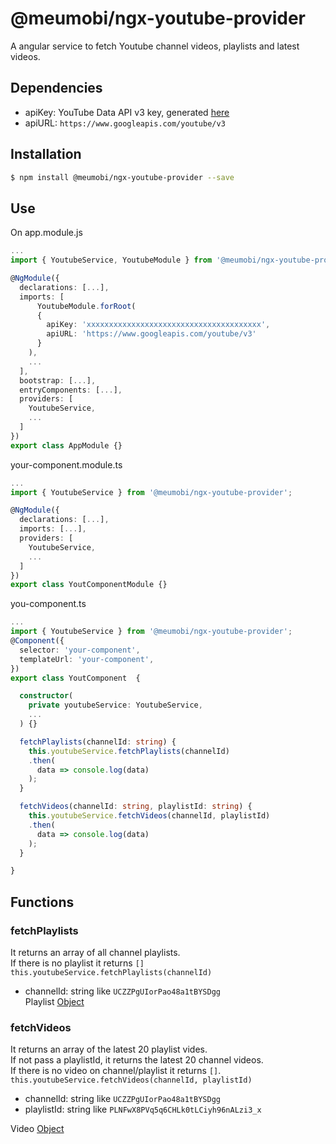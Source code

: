 # @meumobi/ngx-youtube-provider

A angular service to fetch Youtube channel videos, playlists and latest videos.

## Dependencies
- apiKey: YouTube Data API v3 key, generated [here](https://console.developers.google.com/apis/library/youtube.googleapis.com)
- apiURL: `https://www.googleapis.com/youtube/v3`


## Installation
```bash
$ npm install @meumobi/ngx-youtube-provider --save
```

## Use 
On app.module.js
```ts
...
import { YoutubeService, YoutubeModule } from '@meumobi/ngx-youtube-provider';

@NgModule({
  declarations: [...],
  imports: [
      YoutubeModule.forRoot(
      {
        apiKey: 'xxxxxxxxxxxxxxxxxxxxxxxxxxxxxxxxxxxxxxx',
        apiURL: 'https://www.googleapis.com/youtube/v3'
      }
    ),
    ...
  ],
  bootstrap: [...],
  entryComponents: [...],
  providers: [
    YoutubeService,
    ...
  ]
})
export class AppModule {}
```
your-component.module.ts
```ts
...
import { YoutubeService } from '@meumobi/ngx-youtube-provider';

@NgModule({
  declarations: [...],
  imports: [...],
  providers: [
    YoutubeService,
    ...
  ]
})
export class YoutComponentModule {}
```
you-component.ts
```ts
...
import { YoutubeService } from '@meumobi/ngx-youtube-provider';
@Component({
  selector: 'your-component',
  templateUrl: 'your-component',
})
export class YoutComponent  {

  constructor(
    private youtubeService: YoutubeService,
    ...
  ) {}

  fetchPlaylists(channelId: string) {
    this.youtubeService.fetchPlaylists(channelId)
    .then(
      data => console.log(data)
    );
  }

  fetchVideos(channelId: string, playlistId: string) {
    this.youtubeService.fetchVideos(channelId, playlistId)
    .then(
      data => console.log(data)
    );
  }

}
```

## Functions
### fetchPlaylists
It returns an array of all channel playlists.  
If there is no playlist it returns `[]`
`this.youtubeService.fetchPlaylists(channelId)`
- channelId: string like `UCZZPgUIorPao48a1tBYSDgg`  
Playlist [Object](https://developers.google.com/youtube/v3/docs/playlists)


### fetchVideos
It returns an array of the latest 20 playlist vides.   
If not pass a playlistId, it returns the latest 20 channel videos.  
If there is no video on channel/playlist it returns `[]`.  
`this.youtubeService.fetchVideos(channelId, playlistId)`
- channelId: string like `UCZZPgUIorPao48a1tBYSDgg`  
- playlistId: string like `PLNFwX8PVq5q6CHLk0tLCiyh96nALzi3_x`

Video [Object](https://developers.google.com/youtube/v3/docs/videos)